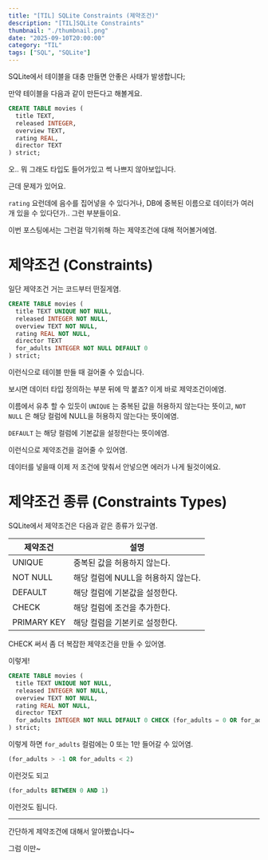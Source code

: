 ```yaml
---
title: "[TIL] SQLite Constraints (제약조건)"
description: "[TIL]SQLite Constraints"
thumbnail: "./thumbnail.png"
date: "2025-09-10T20:00:00"
category: "TIL"
tags: ["SQL", "SQLite"]
---
```


SQLite에서 테이블을 대충 만들면 안좋은 사태가 발생합니다;

만약 테이블을 다음과 같이 만든다고 해볼게요.

```sql
CREATE TABLE movies (
  title TEXT,
  released INTEGER,
  overview TEXT,
  rating REAL,
  director TEXT
) strict;
```

오.. 뭐 그래도 타입도 들어가있고 썩 나쁘지 않아보입니다.

근데 문제가 있어요.

`rating` 요런데에 음수를 집어넣을 수 있다거나, DB에 중복된 이름으로 데이터가 여러개 있을 수 있다던가.. 그런 부분들이요.

이번 포스팅에서는 그런걸 막기위해 하는 제약조건에 대해 적어볼거에염.

# 제약조건 (Constraints)

일단 제약조건 거는 코드부터 떤질게염.

```sql
CREATE TABLE movies (
  title TEXT UNIQUE NOT NULL,
  released INTEGER NOT NULL,
  overview TEXT NOT NULL,
  rating REAL NOT NULL,
  director TEXT
  for_adults INTEGER NOT NULL DEFAULT 0
) strict;
```

이런식으로 테이블 만들 때 걸어줄 수 있습니다.

보시면 데이터 타입 정의하는 부분 뒤에 막 붙죠? 이게 바로 제약조건이에염.

이름에서 유추 할 수 있듯이 `UNIQUE` 는 중복된 값을 허용하지 않는다는 뜻이고, `NOT NULL` 은 해당 컬럼에 NULL을 허용하지 않는다는 뜻이에염.

`DEFAULT` 는 해당 컬럼에 기본값을 설정한다는 뜻이에염.

이런식으로 제약조건을 걸어줄 수 있어염.

데이터를 넣을때 이제 저 조건에 맞춰서 안넣으면 에러가 나게 될것이에요.

# 제약조건 종류 (Constraints Types)

SQLite에서 제약조건은 다음과 같은 종류가 있구염.

| 제약조건    | 설명                                |
| ----------- | ----------------------------------- |
| UNIQUE      | 중복된 값을 허용하지 않는다.        |
| NOT NULL    | 해당 컬럼에 NULL을 허용하지 않는다. |
| DEFAULT     | 해당 컬럼에 기본값을 설정한다.      |
| CHECK       | 해당 컬럼에 조건을 추가한다.        |
| PRIMARY KEY | 해당 컬럼을 기본키로 설정한다.      |

CHECK 써서 좀 더 복잡한 제약조건을 만들 수 있어염.

이렇게!

```sql
CREATE TABLE movies (
  title TEXT UNIQUE NOT NULL,
  released INTEGER NOT NULL,
  overview TEXT NOT NULL,
  rating REAL NOT NULL,
  director TEXT
  for_adults INTEGER NOT NULL DEFAULT 0 CHECK (for_adults = 0 OR for_adults = 1)
) strict;
```

이렇게 하면 `for_adults` 컬럼에는 0 또는 1만 들어갈 수 있어염.

```sql
(for_adults > -1 OR for_adults < 2)
```

이런것도 되고

```sql
(for_adults BETWEEN 0 AND 1)
```

이런것도 됩니다.

<hr/>

간단하게 제약조건에 대해서 알아봤습니다~

그럼 이만~

